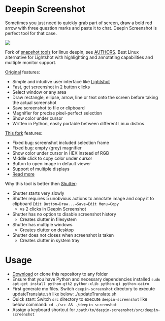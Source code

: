 # Deepin Screenshot

Sometimes you just need to quickly grab part of screen, draw a bold red arrow with three question marks and paste it to chat. Deepin Screenshot is perfect tool for that case.

<img src="https://developer.run/pic/deepin-screenshot.png">

Fork of [snapshot tools](https://github.com/linuxdeepin-packages/deepin-scrot) for linux deepin, see [AUTHORS](./AUTHORS). Best Linux alternative for Lightshot with highlighting and annotating capabilities and multiple monitor support.

[Original](https://github.com/linuxdeepin-packages/deepin-scrot) features:

* Simple and intuitive user interface like [Lightshot](https://app.prntscr.com/en/index.html)
* Fast, get screenshot in 2 button clicks
* Select window or any area
* Draw rectangle, ellipse, arrow, line or text onto the screen before taking the actual screenshot
* Save screenshot to file or clipboard
* Magnifier for precise pixel-perfect selection
* Show color under cursor
* Written in Python, easily portable between different Linux distros

[This fork](https://github.com/dmi3/deepin-screenshot) features:

* Fixed bug: screenshot included selection frame
* Fixed bug: empty (grey) magnifier
* Show color under cursor in HEX instead of RGB
* Middle click to copy color under cursor
* Button to open image in default viewer
* Support of multiple displays
* [Read more](https://developer.run/24)

Why this tool is better then [Shutter](http://shutter-project.org/):

* Shutter starts very slowly
* Shutter requires 5 unobvious actions to annotate image and copy it to clipboard `Edit Button→Draw...→Save→Edit Menu→Copy`
  - vs 2 clicks in Deepin Screenshot
* Shutter has no option to disable screenshot history
  - Creates clutter in filesystem
* Shutter has multiple windows
  - Creates clutter on desktop
* Shutter does not closes when screenshot is taken
  - Creates clutter in system tray

# Usage

* [Download](https://github.com/dmi3/deepin-screenshot/archive/master.zip) or clone this repository to any folder
* Ensure that you have Python and necessary dependencies installed `sudo apt-get install python-gtk2 python-xlib python-gi python-cairo`
* First generate mo files.
  Switch `deepin-screenshot` directory to execute updateTranslate.sh like below:
      ./updateTranslate.sh
* Quick start:
  Switch `src` directory to execute `deepin-screenshot` like below command:
      `cd ./src && ./deepin-screenshot`
* Assign a keyboard shortcut for `/path/to/deepin-screenshot/src/deepin-screenshot`   

